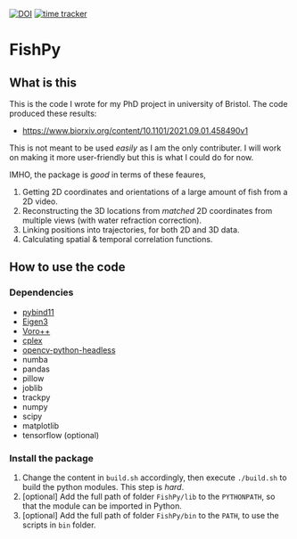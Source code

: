 [![DOI](https://zenodo.org/badge/179326383.svg)](https://zenodo.org/badge/latestdoi/179326383) [![time tracker](https://wakatime.com/badge/github/yangyushi/FishPy.svg)](https://wakatime.com/badge/github/yangyushi/FishPy)

# FishPy

## What is this

This is the code I wrote for my PhD project in university of Bristol. The code produced these results:

- https://www.biorxiv.org/content/10.1101/2021.09.01.458490v1

This is not meant to be used *easily* as I am the only contributer.
I will work on making it more user-friendly but this is what I could do for now.

IMHO, the package is *good* in terms of these feaures,

1. Getting 2D coordinates and orientations of a large amount of fish from a 2D video.
2. Reconstructing the 3D locations from *matched* 2D coordinates from multiple views (with water refraction correction).
3. Linking positions into trajectories, for both 2D and 3D data.
4. Calculating spatial & temporal correlation functions.

## How to use the code

### Dependencies

- [pybind11](https://pybind11.readthedocs.io/en/stable/index.html)
- [Eigen3](https://eigen.tuxfamily.org/index.php?title=Main_Page)
- [Voro++](http://math.lbl.gov/voro++/)
- [cplex](https://www.ibm.com/docs/en/icos)
- [opencv-python-headless](https://pypi.org/project/opencv-python-headless/)
- numba
- pandas
- pillow
- joblib
- trackpy
- numpy
- scipy
- matplotlib
- tensorflow (optional)

### Install the package

1. Change the content in `build.sh` accordingly, then execute `./build.sh` to build the python modules. This step is *hard*.
2. [optional] Add the full path of folder `FishPy/lib` to the `PYTHONPATH`, so that the module can be imported in Python.
3. [optional] Add the full path of folder `FishPy/bin` to the `PATH`, to use the scripts in `bin` folder.
